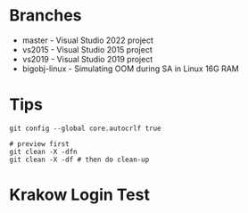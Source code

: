 # Branches
- master - Visual Studio 2022 project
- vs2015 - Visual Studio 2015 project
- vs2019 - Visual Studio 2019 project
- bigobj-linux - Simulating OOM during SA in Linux 16G RAM


# Tips
```
git config --global core.autocrlf true

# preview first
git clean -X -dfn
git clean -X -df # then do clean-up
```

# Krakow Login Test

